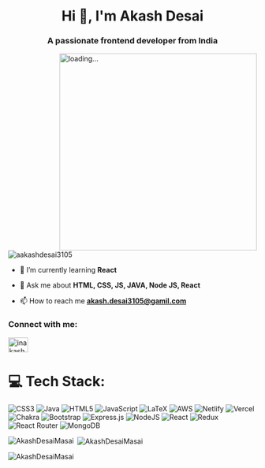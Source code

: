 
<h1 align="center">Hi 👋, I'm Akash Desai</h1>
<h3 align="center">A passionate frontend developer from India</h3>

<img align="right" width="400" src="https://user-images.githubusercontent.com/55389276/140866485-8fb1c876-9a8f-4d6a-98dc-08c4981eaf70.gif" alt="loading...">

<p align="left"> <img src="https://komarev.com/ghpvc/?username=aakashdesai3105&label=Profile%20views&color=0e75b6&style=flat" alt="aakashdesai3105" /> 
</p>

- 🌱 I’m currently learning **React**

- 💬 Ask me about **HTML, CSS, JS, JAVA, Node JS, React**

- 📫 How to reach me **akash.desai3105@gamil.com**

<h3 align="left">Connect with me:</h3>
<p align="left">
<a href="https://linkedin.com/in/inakashdesai" target="blank"><img align="center" src="https://raw.githubusercontent.com/rahuldkjain/github-profile-readme-generator/master/src/images/icons/Social/linked-in-alt.svg" alt="inakashdesai" height="30" width="40" /></a>
</p>

# 💻 Tech Stack:
![CSS3](https://img.shields.io/badge/css3-%231572B6.svg?style=flat-square&logo=css3&logoColor=white) 
![Java](https://img.shields.io/badge/java-%23ED8B00.svg?style=flat-square&logo=java&logoColor=white) 
![HTML5](https://img.shields.io/badge/html5-%23E34F26.svg?style=flat-square&logo=html5&logoColor=white) 
![JavaScript](https://img.shields.io/badge/javascript-%23323330.svg?style=flat-square&logo=javascript&logoColor=%23F7DF1E) 
![LaTeX](https://img.shields.io/badge/latex-%23008080.svg?style=flat-square&logo=latex&logoColor=white) 
![AWS](https://img.shields.io/badge/AWS-%23FF9900.svg?style=flat-square&logo=amazon-aws&logoColor=white) 
![Netlify](https://img.shields.io/badge/netlify-%23000000.svg?style=flat-square&logo=netlify&logoColor=#00C7B7) 
![Vercel](https://img.shields.io/badge/vercel-%23000000.svg?style=flat-square&logo=vercel&logoColor=white) 
![Chakra](https://img.shields.io/badge/chakra-%234ED1C5.svg?style=flat-square&logo=chakraui&logoColor=white) 
![Bootstrap](https://img.shields.io/badge/bootstrap-%23563D7C.svg?style=flat-square&logo=bootstrap&logoColor=white) 
![Express.js](https://img.shields.io/badge/express.js-%23404d59.svg?style=flat-square&logo=express&logoColor=%2361DAFB) 
![NodeJS](https://img.shields.io/badge/node.js-6DA55F?style=flat-square&logo=node.js&logoColor=white) 
![React](https://img.shields.io/badge/react-%2320232a.svg?style=flat-square&logo=react&logoColor=%2361DAFB) 
![Redux](https://img.shields.io/badge/redux-%23593d88.svg?style=flat-square&logo=redux&logoColor=white) 
![React Router](https://img.shields.io/badge/React_Router-CA4245?style=flat-square&logo=react-router&logoColor=white) 
![MongoDB](https://img.shields.io/badge/MongoDB-%234ea94b.svg?style=flat-square&logo=mongodb&logoColor=white)

<p><img align="left" src="https://github-readme-stats.vercel.app/api/top-langs?username=AkashDesaiMasai&show_icons=true&locale=en&layout=compact" alt="AkashDesaiMasai" /></p>

<p>&nbsp;<img align="center" src="https://github-readme-stats.vercel.app/api?username=AkashDesaiMasai&show_icons=true&locale=en" alt="AkashDesaiMasai" /></p>

<p><img align="center" src="https://github-readme-streak-stats.herokuapp.com/?user=AkashDesaiMasai&show_icons=true&locale=en" alt="AkashDesaiMasai" /></p>

